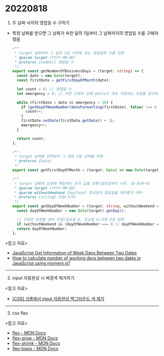 # 20220818

1. 두 날짜 사이의 영업일 수 구하기

- 특정 날짜를 받으면 그 날짜가 속한 달의 1일부터 그 날짜까지의 영업일 수를 구해야 했음

  ```ts
  /**
   * target 날짜부터 그 달의 1일 사이에 있는 영업일의 수를 반환
   * @param target (YYYY-MM-DD)
   * @returns {number} 영업일 수
   */
  export const getNumberOfBusinessDays = (target: string) => {
    const date = new Date(target);
    const firstDate = getFirstDayOfMonth(date);

    let count = 0; // 영업일 수
    let emergency = 0; // 어떤 오류로 인해 while이 계속 작동하는 오류를 방지하기 위한 변수

    while (firstDate < date && emergency < 30) {
      if (getDayOfWeekNumber(dateFormatting(firstDate), false) !== 0 && getDayOfWeekNumber(dateFormatting(firstDate), false) !== 6) {
        count++;
      }
      firstDate.setDate(firstDate.getDate() + 1);
      emergency++;
    }

    return count;
  };

  /**
   * target 날짜를 입력받아 그 달의 1일 날짜를 반환
   * @returns {Date}
   */
  export const getFirstDayOfMonth = (target: Date) => new Date(target.getFullYear(), target.getMonth(), 1);

  /**
   * target 날짜의 요일에 해당하는 숫자 값을 반환(일요일부터 시작. 일~토=0~6)
   * @param target (YYYY-MM-DD)
   * @param withoutWeekend {boolean} 토요일과 일요일을 제외할지 여부
   * @returns {string} 요일(숫자)
   */
  export const getDayOfWeekNumber = (target: string, withoutWeekend = true) => {
    const dayOfWeekNumber = new Date(target).getDay();

    // 주중만 포함할 경우 주말(일요일 0, 토요일 6)이면 5로 반환
    if (withoutWeekend && (dayOfWeekNumber === 0 || dayOfWeekNumber === 6)) return 5;
    return dayOfWeekNumber;
  };
  ```

<참고 자료>

- [JavaScript Get Information of Week Days Between Two Dates](https://www.techighness.com/post/javascript-get-information-of-week-days-between-two-dates/)
- [How to calculate number of working days between two dates in JavaScript using moment.js?](https://thewebdev.info/2022/02/12/how-to-calculate-number-of-working-days-between-two-dates-in-javascript-using-moment-js/)

---

2. input 자동완성 시 배경색 제거하기

<참고 자료>

- [[CSS] 크롬에서 input 자동완성 백그라운드 색 제거](https://velog.io/@happai079/CSS-%ED%81%AC%EB%A1%AC%EC%97%90%EC%84%9C-input-%EC%9E%90%EB%8F%99%EC%99%84%EC%84%B1-%EB%B0%B1%EA%B7%B8%EB%9D%BC%EC%9A%B4%EB%93%9C-%EC%83%89-%EC%A0%9C%EA%B1%B0)

---

3. css flex

<참고 자료>

- [flex - MDN Docs](https://developer.mozilla.org/ko/docs/Web/CSS/flex)
- [flex-grow - MDN Docs](https://developer.mozilla.org/ko/docs/Web/CSS/flex-grow)
- [flex-shrink - MDN Docs](https://developer.mozilla.org/ko/docs/Web/CSS/flex-shrink)
- [flex-basis - MDN Docs](https://developer.mozilla.org/ko/docs/Web/CSS/flex-basis)
